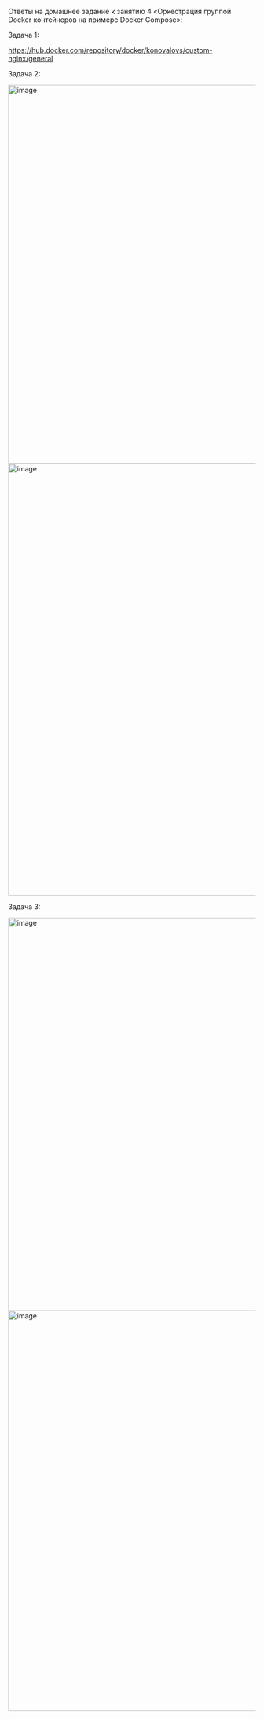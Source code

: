 Ответы на домашнее задание к занятию 4 «Оркестрация группой Docker контейнеров на примере Docker Compose»:

Задача 1:

https://hub.docker.com/repository/docker/konovalovs/custom-nginx/general

Задача 2:

<img width="702" height="770" alt="image" src="https://github.com/user-attachments/assets/b85e212d-a1a1-4f53-98e0-f4c93e8b1447" />
<img width="1377" height="878" alt="image" src="https://github.com/user-attachments/assets/0e78baa9-7376-49a1-ae56-f6aa9d806e5d" />

Задача 3:

<img width="2039" height="799" alt="image" src="https://github.com/user-attachments/assets/3f2c7dbc-ab06-4e33-a7f4-5184f8fc2d60" />
<img width="2057" height="814" alt="image" src="https://github.com/user-attachments/assets/96f586c2-31f8-4229-86cc-5603b5b05f41" />
